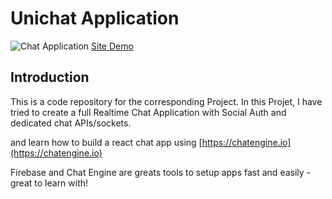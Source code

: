 # Unichat Application

![Chat Application](https://i.ibb.co/GJwyy9m/Bv9-Js3-QLOLY-HD.jpg)
<a href="https://612c837b29eb659a754af8ae--messenger-unichat-app.netlify.app">Site Demo </a>

## Introduction

This is a code repository for the corresponding Project. In this Projet, I have tried to create a full Realtime Chat Application with Social Auth and dedicated chat APIs/sockets.

and learn how to build a react chat app using [https://chatengine.io](https://chatengine.io)

Firebase and Chat Engine are greats tools to setup apps fast and easily - great to learn with!
